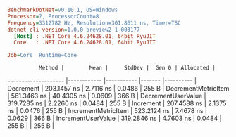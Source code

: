 ``` ini

BenchmarkDotNet=v0.10.1, OS=Windows
Processor=?, ProcessorCount=8
Frequency=3312782 Hz, Resolution=301.8611 ns, Timer=TSC
dotnet cli version=1.0.0-preview2-1-003177
  [Host] : .NET Core 4.6.24628.01, 64bit RyuJIT
  Core   : .NET Core 4.6.24628.01, 64bit RyuJIT

Job=Core  Runtime=Core  

```
              Method |        Mean |     StdDev |  Gen 0 | Allocated |
-------------------- |------------ |----------- |------- |---------- |
           Decrement | 203.1457 ns |  2.7116 ns | 0.0486 |     255 B |
 DecrementMetricItem | 561.3463 ns | 40.4305 ns | 0.0609 |     366 B |
  DecrementUserValue | 319.7285 ns |  2.2260 ns | 0.0484 |     255 B |
           Increment | 207.4588 ns |  2.1375 ns | 0.0476 |     255 B |
 IncrementMetricItem | 523.2124 ns |  7.4678 ns | 0.0629 |     366 B |
  IncrementUserValue | 319.2846 ns |  4.7603 ns | 0.0484 |     255 B |
 |     255 B |
